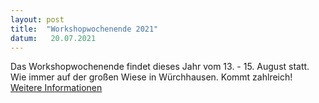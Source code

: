 ```yaml
---
layout: post
title:  "Workshopwochenende 2021"
datum:   20.07.2021
---
```


Das Workshopwochenende findet dieses Jahr vom 13. - 15. August statt. Wie immer auf der großen Wiese in Würchhausen. Kommt zahlreich! [Weitere Informationen](/veranstaltungen/www21.html)
